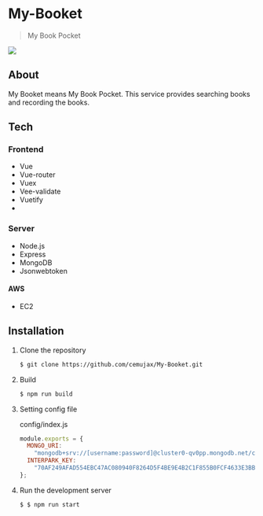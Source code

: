 # My-Booket

> My Book Pocket

![](https://i.imgur.com/KHcgo5O.png)

## About

My Booket means My Book Pocket. This service provides searching books and recording the books.

## Tech

### Frontend

- Vue
- Vue-router
- Vuex
- Vee-validate
- Vuetify
-

### Server

- Node.js
- Express
- MongoDB
- Jsonwebtoken

#### AWS

- EC2

## Installation

1. Clone the repository

   ```bash
   $ git clone https://github.com/cemujax/My-Booket.git
   ```

2. Build

   ```bash
   $ npm run build
   ```

3. Setting config file

   config/index.js

   ```javascript
   module.exports = {
     MONGO_URI:
       "mongodb+srv://[username:password]@cluster0-qv0pp.mongodb.net/cemujax", // MongoDB Atlas URI
     INTERPARK_KEY:
       "70AF249AFAD554EBC47AC080940F8264D5F4BE9E4B2C1F855B0FCF4633E3BB29" //  //인터파크도서 API 인증키
   };
   ```

4. Run the development server

   ```bash
   $ $ npm run start
   ```
